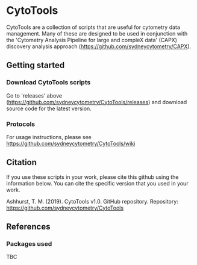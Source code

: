 # CytoTools

CytoTools are a collection of scripts that are useful for cytometry data management. Many of these are designed to be used in conjunction with the 'Cytometry Analysis Pipeline for large and compleX data' (CAPX) discovery analysis approach (https://github.com/sydneycytometry/CAPX).

## Getting started

### Download CytoTools scripts

Go to 'releases' above (https://github.com/sydneycytometry/CytoTools/releases) and download source code for the latest version.

### Protocols

For usage instructions, please see https://github.com/sydneycytometry/CytoTools/wiki


## Citation
If you use these scripts in your work, please cite this github using the information below. You can cite the specific version that you used in your work.

Ashhurst, T. M. (2019). CytoTools v1.0. GitHub repository. Repository: https://github.com/sydneycytometry/CytoTools

## References

### Packages used

TBC
